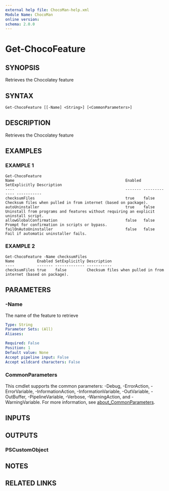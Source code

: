 ```yaml
---
external help file: ChocoMan-help.xml
Module Name: ChocoMan
online version:
schema: 2.0.0
---
```


# Get-ChocoFeature

## SYNOPSIS
Retrieves the Chocolatey feature

## SYNTAX

```
Get-ChocoFeature [[-Name] <String>] [<CommonParameters>]
```

## DESCRIPTION
Retrieves the Chocolatey feature

## EXAMPLES

### EXAMPLE 1
```
Get-ChocoFeature
Name                                                 Enabled SetExplicitly Description
----                                                 ------- ------------- -----------
checksumFiles                                        true    false         Checksum files when pulled in from internet (based on package).
autoUninstaller                                      true    false         Uninstall from programs and features without requiring an explicit uninstall script.
allowGlobalConfirmation                              false   false         Prompt for confirmation in scripts or bypass.
failOnAutoUninstaller                                false   false         Fail if automatic uninstaller fails.
```

### EXAMPLE 2
```
Get-ChocoFeature -Name checksumFiles
Name          Enabled SetExplicitly Description
----          ------- ------------- -----------
checksumFiles true    false         Checksum files when pulled in from internet (based on package).
```

## PARAMETERS

### -Name
The name of the feature to retrieve

```yaml
Type: String
Parameter Sets: (All)
Aliases:

Required: False
Position: 1
Default value: None
Accept pipeline input: False
Accept wildcard characters: False
```

### CommonParameters
This cmdlet supports the common parameters: -Debug, -ErrorAction, -ErrorVariable, -InformationAction, -InformationVariable, -OutVariable, -OutBuffer, -PipelineVariable, -Verbose, -WarningAction, and -WarningVariable. For more information, see [about_CommonParameters](http://go.microsoft.com/fwlink/?LinkID=113216).

## INPUTS

## OUTPUTS

### PSCustomObject
## NOTES

## RELATED LINKS
